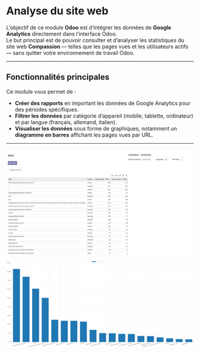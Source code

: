 # Analyse du site web

L’objectif de ce module **Odoo** est d’intégrer les données de **Google Analytics** directement dans l’interface Odoo.  
Le but principal est de pouvoir consulter et d’analyser les statistiques du site web **Compassion** — telles que les pages vues et les utilisateurs actifs — sans quitter votre environnement de travail Odoo.

---

## Fonctionnalités principales

Ce module vous permet de :

- **Créer des rapports** en important les données de Google Analytics pour des périodes spécifiques.  
- **Filtrer les données** par catégorie d’appareil (mobile, tablette, ordinateur) et par langue (français, allemand, italien).  
- **Visualiser les données** sous forme de graphiques, notamment un **diagramme en barres** affichant les pages vues par URL.


---


![React](../images/Screenshot%20from%202025-10-17%2009-58-47.png)

![React](../images/Screenshot%20from%202025-10-17%2010-00-56.png)